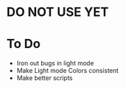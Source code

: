 # DO NOT USE YET

# To Do
- Iron out bugs in light mode
- Make Light mode Colors consistent
- Make better scripts
